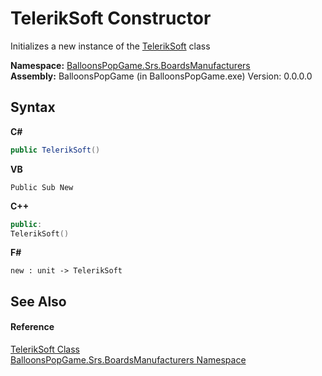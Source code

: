 # TelerikSoft Constructor 
 

Initializes a new instance of the <a href="71370177-4b04-cf15-e963-b4405dfb8a9f">TelerikSoft</a> class

**Namespace:**&nbsp;<a href="3bd603ba-9145-41ae-e13f-f7c86f71114f">BalloonsPopGame.Srs.BoardsManufacturers</a><br />**Assembly:**&nbsp;BalloonsPopGame (in BalloonsPopGame.exe) Version: 0.0.0.0

## Syntax

**C#**<br />
``` C#
public TelerikSoft()
```

**VB**<br />
``` VB
Public Sub New
```

**C++**<br />
``` C++
public:
TelerikSoft()
```

**F#**<br />
``` F#
new : unit -> TelerikSoft
```


## See Also


#### Reference
<a href="71370177-4b04-cf15-e963-b4405dfb8a9f">TelerikSoft Class</a><br /><a href="3bd603ba-9145-41ae-e13f-f7c86f71114f">BalloonsPopGame.Srs.BoardsManufacturers Namespace</a><br />